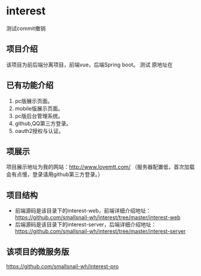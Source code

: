 # interest
测试commit撤销
## 项目介绍
  该项目为前后端分离项目，前端vue，后端Spring boot。
  测试 原地址在
## 已有功能介绍
1. pc版展示页面。
2. mobile版展示页面。
3. pc版后台管理系统。
4. github,QQ第三方登录。
5. oauth2授权与认证。
  
## 项展示
  项目展示地址为我的网站：http://www.lovemtt.com/ （服务器配置低，首次加载会有点慢，登录请用github第三方登录。）

## 项目结构
- 前端源码是该目录下的interest-web，前端详细介绍地址：https://github.com/smallsnail-wh/interest/tree/master/interest-web
- 后端源码是该目录下的interest-server，后端详细介绍地址：https://github.com/smallsnail-wh/interest/tree/master/interest-server

## 该项目的微服务版
https://github.com/smallsnail-wh/interest-pro
